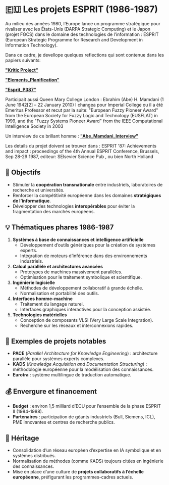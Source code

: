 # 🇪🇺 Les projets ESPRIT (1986-1987)

Au milieu des années 1980, l’Europe lance un programme stratégique pour rivaliser avec les États-Unis (DARPA Strategic Computing) et le Japon (projet FGCS) dans le domaine des technologies de l’information : ESPRIT (European Strategic Programme for Research and Development in Information Technology).

Dans ce cadre, je devellope quelques reflections qui sont contenue dans les papiers suivants:

 **["Kritic Project"](./Docs/Kritic_Project.pdf)**  

  **["Elements_Planification"](./Docs/Elements_Planification.pdf)**  

   **["Esprit_P387"](./Docs/Esprit_P387.pdf)**  
 

Participait aussi Queen Mary College  London :
Ebrahim (Abe) H. Mamdani (1 June 1942[2] – 22 January 2010) 
I changea pour Imperial College ou il a été Emeritus Professor
et recut par la suite: 
"European Fuzzy Pioneer Award" from the European Society for Fuzzy Logic and Technology (EUSFLAT) in 1999, and the "Fuzzy Systems Pioneer Award" from the IEEE Computational Intelligence Society in 2003

Un interview de ce brillant homme :
**["Abe_Mamdani_Interview"](./Docs/Abe_Mamdani_Interview.pdf)**


Les details du projet doivent se trouver dans :
ESPRIT '87: Achievements and impact : proceedings of the 4th Annual ESPRIT Conference, Brussels, Sep 28-29 1987, editeur: SElsevier Science Pub , ou bien North Holland
 

## 🎯 Objectifs
- Stimuler la **coopération transnationale** entre industriels, laboratoires de recherche et universités.
- Renforcer la compétitivité européenne dans les domaines **stratégiques de l’informatique**.
- Développer des technologies **interopérables** pour éviter la fragmentation des marchés européens.

## 💡 Thématiques phares 1986-1987
1. **Systèmes à base de connaissances et intelligence artificielle**
   - Développement d’outils génériques pour la création de systèmes experts.
   - Intégration de moteurs d’inférence dans des environnements industriels.
2. **Calcul parallèle et architectures avancées**
   - Prototypes de machines massivement parallèles.
   - Optimisation pour le traitement symbolique et scientifique.
3. **Ingénierie logicielle**
   - Méthodes de développement collaboratif à grande échelle.
   - Normalisation et portabilité des outils.
4. **Interfaces homme-machine**
   - Traitement du langage naturel.
   - Interfaces graphiques interactives pour la conception assistée.
5. **Technologies matérielles**
   - Conception de composants VLSI (Very Large Scale Integration).
   - Recherche sur les réseaux et interconnexions rapides.

## 📌 Exemples de projets notables
- **PACE** (*Parallel Architecture for Knowledge Engineering*) : architecture parallèle pour systèmes experts complexes.
- **KADS** (*Knowledge Acquisition and Documentation Structuring*) : méthodologie européenne pour la modélisation des connaissances.
- **Eurotra** : système multilingue de traduction automatique.

## 💰 Envergure et financement
- **Budget** : environ 1,5 milliard d’ECU pour l’ensemble de la phase ESPRIT II (1984-1988).
- **Partenaires** : participation de géants industriels (Bull, Siemens, ICL), PME innovantes et centres de recherche publics.

## 📜 Héritage
- Consolidation d’un réseau européen d’expertise en IA symbolique et en systèmes distribués.
- Normalisation de méthodes (comme KADS) toujours citées en ingénierie des connaissances.
- Mise en place d’une culture de **projets collaboratifs à l’échelle européenne**, préfigurant les programmes-cadres actuels.
